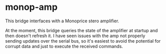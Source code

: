 # monop-amp

This bridge interfaces with a Monoprice stero amplifier.

At the moment, this bridge queries the state of the amplifier at startup and then doesn't refresh it. I have seen issues with the amp not properly sending updates over the serial bus, so it's easiest to avoid the potential for corrupt data and just to execute the received commands.